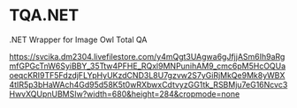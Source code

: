# TQA.NET
.NET Wrapper for Image Owl Total QA

https://svcika.dm2304.livefilestore.com/y4mQgt3UAgwa6gJfjjASm6Ih9aRgmfGPGcTnW6SyiBBY_35Ttw4PFHE_RQxl9MNPunihAM9_cmc6pM5HcOQUaoeqcKRI9TF5FdzdjFLYpHyUKzdCND3L8U7gzvw2S7yGiRjMkQe9Mk8yWBX4tIR5p3bHaWAch4Gd95d58K5t0wRXbwxCdtvyzGG1tk_RSBMju7eG16Ncvc3HwvXQUpnUBMSIw?width=680&height=284&cropmode=none
